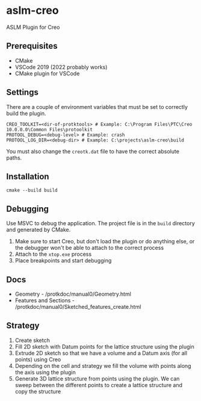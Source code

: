 # aslm-creo

ASLM Plugin for Creo

## Prerequisites
- CMake
- VSCode 2019 (2022 probably works)
- CMake plugin for VSCode

## Settings

There are a couple of environment variables that must be set to correctly build the plugin.

```
CREO_TOOLKIT=<dir-of-protktools> # Example: C:\Program Files\PTC\Creo 10.0.0.0\Common Files\protoolkit
PROTOOL_DEBUG=<debug-level> # Example: crash
PROTOOL_LOG_DIR=<debug-dir> # Example: C:\projects\aslm-creo\build
```

You must also change the `creotk.dat` file to have the correct absolute paths.

## Installation

```
cmake --build build
```

## Debugging

Use MSVC to debug the application. The project file is in the `build` directory and generated by CMake.

1. Make sure to start Creo, but don't load the plugin or do anything else, or the debugger won't be able to attach to the correct process
2. Attach to the `xtop.exe` process
3. Place breakpoints and start debugging


## Docs

- Geometry - /protkdoc/manual0/Geometry.html
- Features and Sections - /protkdoc/manual0/Sketched_features_create.html

## Strategy

1. Create sketch
1. Fill 2D sketch with Datum points for the lattice structure using the plugin
1. Extrude 2D sketch so that we have a volume and a Datum axis (for all points) using Creo
1. Depending on the cell and strategy we fill the volume with points along the axis using the plugin
1. Generate 3D lattice structure from points using the plugin. We can sweep between the different points to create a lattice structure and copy the structure
